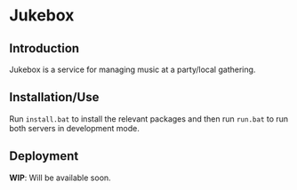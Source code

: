# Jukebox

## Introduction
Jukebox is a service for managing music at a party/local gathering.

## Installation/Use
Run `install.bat` to install the relevant packages and then run `run.bat` to run both servers in development mode.
## Deployment
**WIP**: Will be available soon.

 